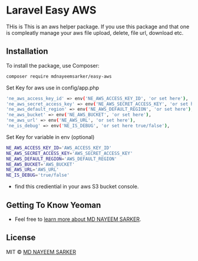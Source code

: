 # Laravel Easy AWS

THis is This is an aws helper package. If you use this package and that one is compleatly manage your aws file upload, delete, file url, download etc.

## Installation

To install the package, use Composer:

```bash
composer require mdnayeemsarker/easy-aws
```

Set Key for aws use in config/app.php

```bash
'ne_aws_access_key_id' => env('NE_AWS_ACCESS_KEY_ID', 'or set here'),
'ne_aws_secret_access_key' => env('NE_AWS_SECRET_ACCESS_KEY', 'or set here'),
'ne_aws_default_region' => env('NE_AWS_DEFAULT_REGION', 'or set here'),
'ne_aws_bucket' => env('NE_AWS_BUCKET', 'or set here'),
'ne_aws_url' => env('NE_AWS_URL', 'or set here'),
'ne_is_debug' => env('NE_IS_DEBUG', 'or set here true/false'),
```

Set Key for variable in env (optional)

```bash
NE_AWS_ACCESS_KEY_ID='AWS_ACCESS_KEY_ID'
NE_AWS_SECRET_ACCESS_KEY='AWS_SECRET_ACCESS_KEY'
NE_AWS_DEFAULT_REGION='AWS_DEFAULT_REGION'
NE_AWS_BUCKET='AWS_BUCKET'
NE_AWS_URL='AWS_URL'
NE_IS_DEBUG='true/false'
```

* find this crediential in your aws S3 bucket console.


## Getting To Know Yeoman

* Feel free to [learn more about MD NAYEEM SARKER](https://github.com/mdnayeemsarker).


## License

MIT © [MD NAYEEM SARKER](https://github.com/mdnayeemsarker)
